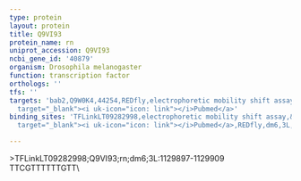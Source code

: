 ```yaml
---
type: protein
layout: protein
title: Q9VI93
protein_name: rn
uniprot_accession: Q9VI93
ncbi_gene_id: '40879'
organism: Drosophila melanogaster
function: transcription factor
orthologs: ''
tfs: ''
targets: 'bab2,Q9W0K4,44254,REDfly,electrophoretic mobility shift assay,&ensp;<a href="https://www.ncbi.nlm.nih.gov/pubmed/?term=23825964%5Buid%5D+OR+20965965%5Buid%5D"
  target="_blank"><i uk-icon="icon: link"></i>Pubmed</a>'
binding_sites: 'TFLinkLT09282998,electrophoretic mobility shift assay,&ensp;<a href="https://www.ncbi.nlm.nih.gov/pubmed/?term=23825964;20965965%5Buid%5D"
  target="_blank"><i uk-icon="icon: link"></i>Pubmed</a>,REDfly,dm6,3L,1129897,1129909,NA'

---
```

\>TFLinkLT09282998;Q9VI93;rn;dm6;3L:1129897-1129909\TTCGTTTTTTGTT\